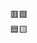 <center>
🟥🟩<br>
🟦🟨
</center>
<!---
chenxianpeng1998/chenxianpeng1998 is a ✨ special ✨ repository because its `README.md` (this file) appears on your GitHub profile.
You can click the Preview link to take a look at your changes.
--->
